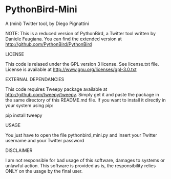 PythonBird-Mini
===============

A (mini) Twitter tool, by Diego Pignattini

NOTE:
This is a reduced version of PythonBird, a Twitter tool written by Daniele Faugiana. 
You can find the extended version at http://github.com/PythonBird/PythonBird

LICENSE

This code is relased under the GPL version 3 license. See license.txt file. 
License is available at http://www.gnu.org/licenses/gpl-3.0.txt

EXTERNAL DEPENDANCIES

This code requires Tweepy package available at http://github.com/tweepy/tweepy. 
Simply get it and paste the package in the same directory of this README.md file. 
If you want to install it directly in your system using pip:

pip install tweepy

USAGE

You just have to open the file pythonbird_mini.py and insert your Twitter username and your Twitter password

DISCLAIMER

I am not responsible for bad usage of this software, damages to systems or unlawful action. 
This software is provided as is, the responsibility relies ONLY on the usage by the final user.
